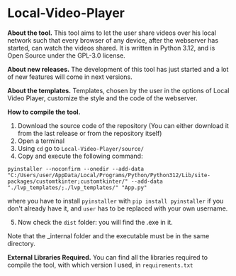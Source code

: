 # Local-Video-Player
**About the tool.** This tool aims to let the user share videos over his local network such that every browser of any device, after the webserver has started, can watch the videos shared. 
It is written in Python 3.12, and is Open Source under the GPL-3.0 license.

**About new releases.** The development of this tool has just started and a lot of new features will come in next versions.

**About the templates.** Templates, chosen by the user in the options of Local Video Player, customize the style and the code of the webserver.

**How to compile the tool.**
1. Download the source code of the repository (You can either download it from the last release or from the repository itself)
2. Open a terminal
3. Using `cd` go to `Local-Video-Player/source/` 
4. Copy and execute the following command: 
```
pyinstaller --noconfirm --onedir --add-data "C:/Users/user/AppData/Local/Programs/Python/Python312/Lib/site-packages/customtkinter;customtkinter/" --add-data "./lvp_templates/;./lvp_templates/" "App.py"
```
where you have to install `pyinstaller` with `pip install pyinstaller` if you don't already have it, and `user` has to be replaced with your own username.

5. Now check the `dist` folder: you will find the .exe in it.

Note that the \_internal folder and the executable must be in the same directory.

**External Libraries Required.**
You can find all the libraries required to compile the tool, with which version I used, in `requirements.txt`